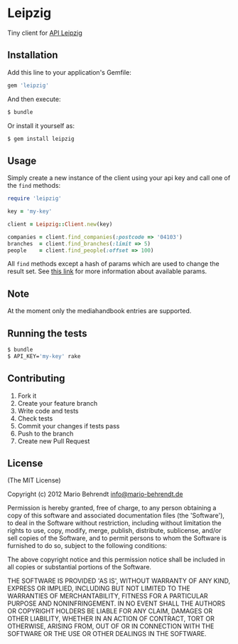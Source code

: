 # Leipzig

Tiny client for [API Leipzig](http://www.apileipzig.de)

## Installation

Add this line to your application's Gemfile:

```bash
gem 'leipzig'
```

And then execute:

```bash
$ bundle
```

Or install it yourself as:

```bash
$ gem install leipzig
```

## Usage

Simply create a new instance of the client using your api key and call one of the `find` methods:

```ruby
require 'leipzig'

key = 'my-key'

client = Leipzig::Client.new(key)

companies = client.find_companies(:postcode => '04103')
branches  = client.find_branches(:limit => 5)
people    = client.find_people(:offset => 100)
```

All `find` methods except a hash of params which are used to change the result set. See [this link](http://www.apileipzig.de/wiki/show/allgemeineParameter) for more
information about available params.

## Note

At the moment only the mediahandbook entries are supported.

## Running the tests

```bash
$ bundle
$ API_KEY='my-key' rake
```

## Contributing

1. Fork it
2. Create your feature branch
3. Write code and tests
4. Check tests
5. Commit your changes if tests pass
6. Push to the branch
7. Create new Pull Request

## License

(The MIT License)

Copyright (c) 2012 Mario Behrendt info@mario-behrendt.de

Permission is hereby granted, free of charge, to any person obtaining a copy of this software and associated documentation files (the 'Software'), to deal in the Software without restriction, including without limitation the rights to use, copy, modify, merge, publish, distribute, sublicense, and/or sell copies of the Software, and to permit persons to whom the Software is furnished to do so, subject to the following conditions:

The above copyright notice and this permission notice shall be included in all copies or substantial portions of the Software.

THE SOFTWARE IS PROVIDED 'AS IS', WITHOUT WARRANTY OF ANY KIND, EXPRESS OR IMPLIED, INCLUDING BUT NOT LIMITED TO THE WARRANTIES OF MERCHANTABILITY, FITNESS FOR A PARTICULAR PURPOSE AND NONINFRINGEMENT. IN NO EVENT SHALL THE AUTHORS OR COPYRIGHT HOLDERS BE LIABLE FOR ANY CLAIM, DAMAGES OR OTHER LIABILITY, WHETHER IN AN ACTION OF CONTRACT, TORT OR OTHERWISE, ARISING FROM, OUT OF OR IN CONNECTION WITH THE SOFTWARE OR THE USE OR OTHER DEALINGS IN THE SOFTWARE.
